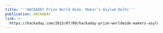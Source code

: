 ```yaml
---
title: '''HACKADAY Prize World Wide: Maker’s Asylum Delhi'''
publication: HACKADAY
link: >-
  https://hackaday.com/2015/07/09/hackaday-prize-worldwide-makers-asylum-new-delhi/
---
```


